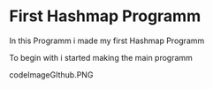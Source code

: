 # First Hashmap Programm 
In this Programm i made my first Hashmap Programm

To begin with i started making the main programm

codeImageGIthub.PNG
